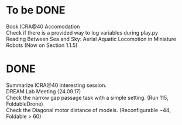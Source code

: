 # To be DONE
Book ICRA@40 Accomodation \
Check if there is a provided way to log variables during play.py \
Reading Between Sea and Sky: Aerial Aquatic Locomotion in Miniature Robots (Now on Section 1.1.5)


# DONE
Summarize ICRA@40 interesting session. \
DREAM Lab Meeting (24.09.17) \
Check the narrow gap passage task with a simple setting. (Run 115, FoldableDrone) \
Check the Diagonal motor distance of models. (Reconfigurable ~44, Foldable > 60)
